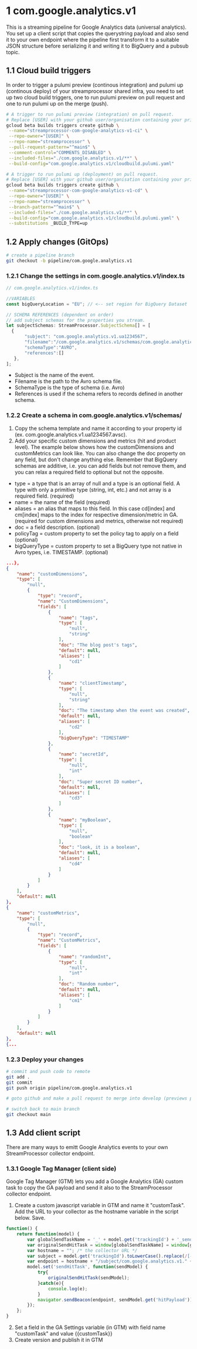 # 1 com.google.analytics.v1
This is a streaming pipeline for Google Analytics data (universal analytics). You set up a client script that copies the querystring payload and also send it to your own endpoint where the pipeline first transform it to a suitable JSON structure before serializing it and writing it to BigQuery and a pubsub topic.

## 1.1 Cloud build triggers
In order to trigger a pulumi preview (continous integration) and pulumi up (continous deploy) of your streamprocessor shared infra, you need to set up two cloud build triggers, one to run pulumi preview on pull request and one to run pulumi up on the merge (push).

```bash
# A trigger to run pulumi preview (integration) on pull request. 
# Replace [USER] with your github user/organisation containing your private remote repository.
gcloud beta builds triggers create github \
 --name="streamprocessor-com-google-analytics-v1-ci" \
 --repo-owner="[USER]" \
 --repo-name="streamprocessor" \
 --pull-request-pattern="^main$" \
 --comment-control="COMMENTS_DISABLED" \
 --included-files="./com.google.analytics.v1/**" \
 --build-config="com.google.analytics.v1/cloudbuild.pulumi.yaml"

# A trigger to run pulumi up (deployment) on pull request. 
# Replace [USER] with your github user/organisation containing your private remote repository.
gcloud beta builds triggers create github \
 --name="streamprocessor-com-google-analytics-v1-cd" \
 --repo-owner="[USER]" \
 --repo-name="streamprocessor" \
 --branch-pattern="^main$" \
 --included-files="./com.google.analytics.v1/**" \
 --build-config="com.google.analytics.v1/cloudbuild.pulumi.yaml" \
 --substitutions _BUILD_TYPE=up
```
## 1.2 Apply changes (GitOps)

```bash
# create a pipeline branch
git checkout -b pipeline/com.google.analytics.v1
```

### 1.2.1 Change the settings in com.google.analytics.v1/index.ts

 ```javascript
// com.google.analytics.v1/index.ts

//VARIABLES
const bigQueryLocation = "EU"; // <-- set region for BigQuery Dataset

// SCHEMA REFERENCES (dependent on order)
// add subject schemas for the properties you stream.
let subjectSchemas: StreamProcessor.SubjectSchema[] = [
   {
        "subject": "com.google.analytics.v1.ua1234567",
        "filename":"/com.google.analytics.v1/schemas/com.google.analytics.v1.ua1234567.avsc",
        "schemaType":"AVRO",
        "references":[]
    },
];
 ```
 * Subject is the name of the event.
 * Filename is the path to the Avro schema file.
 * SchemaType is the type of schema (i.e. Avro)
 * References is used if the schema refers to records defined in another schema. 

### 1.2.2 Create a schema in com.google.analytics.v1/schemas/ 
1. Copy the schema template and name it according to your property id (ex. com.google.analytics.v1.ua1234567.avsc). 
2. Add your specific custom dimensions and metrics (hit and product level). The example below shows how the customDimensions and customMetrics can look like. You can also change the doc property on any field, but don't change anything else. Remember that BigQuery schemas are additive, i.e. you can add fields but not remove them, and you can relax a required field to optional but not the opposite.

* type = a type that is an array of null and a type is an optional field. A type with only a primitive type (string, int, etc.) and not array is a required field. (required)
* name = the name of the field (required)
* aliases = an alias that maps to this field. In this case cd[index] and cm[index] maps to the index for respective dimension/metric in GA. (required for custom dimensions and metrics, otherwise not required)
* doc = a field description. (optional)
* policyTag = custom property to set the policy tag to apply on a field (optional)
* bigQueryType = custom property to set a BigQuery type not native in Avro types, i.e. TIMESTAMP. (optional) 

```json
...},
{
    "name": "customDimensions",
    "type": [
        "null",
        {
            "type": "record",
            "name": "CustomDimensions",
            "fields": [
                {
                    "name": "tags",
                    "type": [
                        "null",
                        "string"
                    ],
                    "doc": "The blog post's tags",
                    "default": null,
                    "aliases": [
                        "cd1"
                    ]
                },
                {
                    "name": "clientTimestamp",
                    "type": [
                        "null",
                        "string"
                    ],
                    "doc": "The timestamp when the event was created",
                    "default": null,
                    "aliases": [
                        "cd2"
                    ],
                    "bigQueryType": "TIMESTAMP"
                },
                {
                    "name": "secretId",
                    "type": [
                        "null",
                        "int"
                    ],
                    "doc": "Super secret ID number",
                    "default": null,
                    "aliases": [
                        "cd3"
                    ]
                },
                {
                    "name": "myBoolean",
                    "type": [
                        "null",
                        "boolean"
                    ],
                    "doc": "look, it is a boolean",
                    "default": null,
                    "aliases": [
                        "cd4"
                    ]
                }
            ]
        }
    ],
    "default": null
},
{
    "name": "customMetrics",
    "type": [
        "null",
        {
            "type": "record",
            "name": "CustomMetrics",
            "fields": [
                {
                    "name": "randomInt",
                    "type": [
                        "null",
                        "int"
                    ],
                    "doc": "Random number",
                    "default": null,
                    "aliases": [
                        "cm1"
                    ]
                }
            ]
        }
    ],
    "default": null
},
{...
```
### 1.2.3 Deploy your changes

```bash
# commit and push code to remote
git add .
git commit
git push origin pipeline/com.google.analytics.v1

# goto github and make a pull request to merge into develop (previews pipeline changes) and then to main (deploys the changes)

# switch back to main branch
git checkout main
```

## 1.3 Add client script
There are many ways to emitt Google Analytics events to your own StreamProcessor collector endpoint.

### 1.3.1 Google Tag Manager (client side)
Google Tag Manager (GTM) lets you add a Google Analytics (GA) custom task to copy the GA payload and send it also to the StreamProcessor collector endpoint.

1. Create a custom javascript variable in GTM and name it "customTask". Add the URL to your collector as the hostname variable in the script below. Save. 
```javascript
function() {
	return function(model) {		
	    var globalSendTaskName = '_' + model.get('trackingId') + '_sendHitTask';
	    var originalSendHitTask = window[globalSendTaskName] = window[globalSendTaskName] || model.get('sendHitTask');
        var hostname = ""; /* the collector URL */
        var subject = model.get('trackingId').toLowerCase().replace(/[-]/g, "");
        var endpoint = hostname + "/subject/com.google.analytics.v1." + subject;
	    model.set('sendHitTask', function(sendModel) {
            try{
                originalSendHitTask(sendModel);
            }catch(e){
                console.log(e);
            }
            navigator.sendBeacon(endpoint, sendModel.get('hitPayload'));
		});
	};
}
```
2. Set a field in the GA Settings variable (in GTM) with field name "customTask" and value {{customTask}}
3. Create version and publish it in GTM